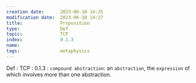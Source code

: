 ```yaml
---
creation date:		2023-06-10 14:25
modification date:	2023-06-10 14:27
title: 				Proposition
type:               Def
topic:              TCP
index:              0.1.3
name:               
tags:               metaphysics
---
```

Def : TCP : 0.1.3 : `compound abstraction`: an `abstraction`, the `expression` of which involves more than one abstraction.
